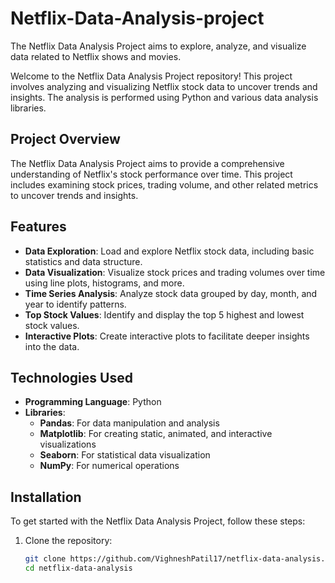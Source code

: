 # Netflix-Data-Analysis-project
The Netflix Data Analysis Project aims to explore, analyze, and visualize data related to Netflix shows and movies.

Welcome to the Netflix Data Analysis Project repository! This project involves analyzing and visualizing Netflix stock data to uncover trends and insights. The analysis is performed using Python and various data analysis libraries.

## Project Overview

The Netflix Data Analysis Project aims to provide a comprehensive understanding of Netflix's stock performance over time. This project includes examining stock prices, trading volume, and other related metrics to uncover trends and insights.

## Features

- **Data Exploration**: Load and explore Netflix stock data, including basic statistics and data structure.
- **Data Visualization**: Visualize stock prices and trading volumes over time using line plots, histograms, and more.
- **Time Series Analysis**: Analyze stock data grouped by day, month, and year to identify patterns.
- **Top Stock Values**: Identify and display the top 5 highest and lowest stock values.
- **Interactive Plots**: Create interactive plots to facilitate deeper insights into the data.

## Technologies Used

- **Programming Language**: Python
- **Libraries**: 
  - **Pandas**: For data manipulation and analysis
  - **Matplotlib**: For creating static, animated, and interactive visualizations
  - **Seaborn**: For statistical data visualization
  - **NumPy**: For numerical operations

## Installation

To get started with the Netflix Data Analysis Project, follow these steps:

1. Clone the repository:
   ```bash
   git clone https://github.com/VighneshPatil17/netflix-data-analysis.git
   cd netflix-data-analysis

